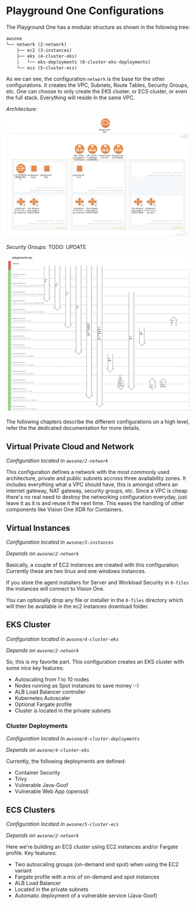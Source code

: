 # Playground One Configurations

The Playground One has a modular structure as shown in the following tree:

```
awsone
└── network (2-network)
    ├── ec2 (3-instances)
    ├── eks (4-cluster-eks)
    |   └── eks-deployments (8-cluster-eks-deployments)
    └── ecs (5-cluster-ecs)
```

As we can see, the configuration `network` is the base for the other configurations. It creates the VPC, Subnets, Route Tables, Security Groups, etc. One can choose to only create the EKS cluster, or ECS cluster, or even the full stack. Everything will reside in the same VPC.

*Architecture:*

![alt text](images/architecture.png "Architecture diagram")

*Security Groups:* TODO: UPDATE

![alt text](images/security-groups.png "Security Groups")

The following chapters describe the different configurations on a high level, refer the the dedicated documentation for more details.

## Virtual Private Cloud and Network

*Configuration located in `awsone/2-network`*

This configuration defines a network with the most commonly used architecture, private and public subnets accross three availability zones. It includes everything what a VPC should have, this is amongst others an internet gateway, NAT gateway, security groups, etc. Since a VPC is cheap there's no real need to destroy the networking configuration everyday, just leave it as it is and reuse it the next time. This eases the handling of other components like Vision One XDR for Containers.

## Virtual Instances

*Configuration located in `awsone/3-instances`*

*Depends on `awsone/2-network`*

Basically, a couple of EC2 instances are created with this configuration. Currently these are two linux and one windows instances.

If you store the agent installers for Server and Workload Security in `0-files` the instances will connect to Vision One.

You can optionally drop any file or installer in the `0-files` directory which will then be available in the ec2 instances download folder.

## EKS Cluster

*Configuration located in `awsone/4-cluster-eks`*

*Depends on `awsone/2-network`*

So, this is my favorite part. This configuration creates an EKS cluster with some nice key features:

- Autoscaling from 1 to 10 nodes
- Nodes running as Spot instances to save money :-)
- ALB Load Balancer controller
- Kubernetes Autoscaler
- Optional Fargate profile
- Cluster is located in the private subnets

### Cluster Deployments

*Configuration located in `awsone/8-cluster-deployments`*

*Depends on `awsone/4-cluster-eks`*

Currently, the following deployments are defined:

- Container Security
- Trivy
- Vulnerable Java-Goof
- Vulnerable Web App (openssl)

## ECS Clusters

*Configuration located in `awsone/5-cluster-ecs`*

*Depends on `awsone/2-network`*

Here we're building an ECS cluster using EC2 instances and/or Fargate profile. Key features:

- Two autoscaling groups (on-demand and spot) when using the EC2 variant
- Fargate profile with a mix of on-demand and spot instances
- ALB Load Balancer
- Located in the private subnets
- Automatic deployment of a vulnerable service (Java-Goof)
